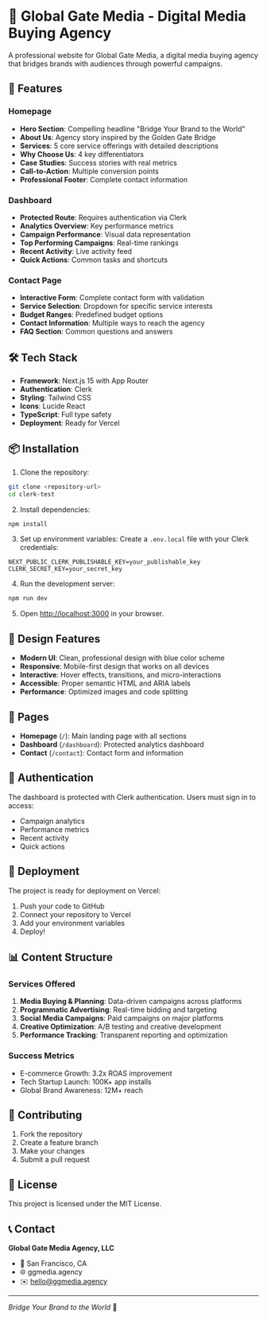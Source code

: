 # 🌉 Global Gate Media - Digital Media Buying Agency

A professional website for Global Gate Media, a digital media buying agency that bridges brands with audiences through powerful campaigns.

## 🚀 Features

### Homepage
- **Hero Section**: Compelling headline "Bridge Your Brand to the World"
- **About Us**: Agency story inspired by the Golden Gate Bridge
- **Services**: 5 core service offerings with detailed descriptions
- **Why Choose Us**: 4 key differentiators
- **Case Studies**: Success stories with real metrics
- **Call-to-Action**: Multiple conversion points
- **Professional Footer**: Complete contact information

### Dashboard
- **Protected Route**: Requires authentication via Clerk
- **Analytics Overview**: Key performance metrics
- **Campaign Performance**: Visual data representation
- **Top Performing Campaigns**: Real-time rankings
- **Recent Activity**: Live activity feed
- **Quick Actions**: Common tasks and shortcuts

### Contact Page
- **Interactive Form**: Complete contact form with validation
- **Service Selection**: Dropdown for specific service interests
- **Budget Ranges**: Predefined budget options
- **Contact Information**: Multiple ways to reach the agency
- **FAQ Section**: Common questions and answers

## 🛠️ Tech Stack

- **Framework**: Next.js 15 with App Router
- **Authentication**: Clerk
- **Styling**: Tailwind CSS
- **Icons**: Lucide React
- **TypeScript**: Full type safety
- **Deployment**: Ready for Vercel

## 📦 Installation

1. Clone the repository:
```bash
git clone <repository-url>
cd clerk-test
```

2. Install dependencies:
```bash
npm install
```

3. Set up environment variables:
Create a `.env.local` file with your Clerk credentials:
```env
NEXT_PUBLIC_CLERK_PUBLISHABLE_KEY=your_publishable_key
CLERK_SECRET_KEY=your_secret_key
```

4. Run the development server:
```bash
npm run dev
```

5. Open [http://localhost:3000](http://localhost:3000) in your browser.

## 🎨 Design Features

- **Modern UI**: Clean, professional design with blue color scheme
- **Responsive**: Mobile-first design that works on all devices
- **Interactive**: Hover effects, transitions, and micro-interactions
- **Accessible**: Proper semantic HTML and ARIA labels
- **Performance**: Optimized images and code splitting

## 📱 Pages

- **Homepage** (`/`): Main landing page with all sections
- **Dashboard** (`/dashboard`): Protected analytics dashboard
- **Contact** (`/contact`): Contact form and information

## 🔐 Authentication

The dashboard is protected with Clerk authentication. Users must sign in to access:
- Campaign analytics
- Performance metrics
- Recent activity
- Quick actions

## 🚀 Deployment

The project is ready for deployment on Vercel:

1. Push your code to GitHub
2. Connect your repository to Vercel
3. Add your environment variables
4. Deploy!

## 📊 Content Structure

### Services Offered
1. **Media Buying & Planning**: Data-driven campaigns across platforms
2. **Programmatic Advertising**: Real-time bidding and targeting
3. **Social Media Campaigns**: Paid campaigns on major platforms
4. **Creative Optimization**: A/B testing and creative development
5. **Performance Tracking**: Transparent reporting and optimization

### Success Metrics
- E-commerce Growth: 3.2x ROAS improvement
- Tech Startup Launch: 100K+ app installs
- Global Brand Awareness: 12M+ reach

## 🤝 Contributing

1. Fork the repository
2. Create a feature branch
3. Make your changes
4. Submit a pull request

## 📄 License

This project is licensed under the MIT License.

## 📞 Contact

**Global Gate Media Agency, LLC**
- 📍 San Francisco, CA
- 🌐 ggmedia.agency
- ✉️ hello@ggmedia.agency

---

*Bridge Your Brand to the World* 🌉
